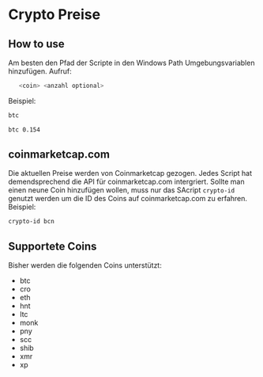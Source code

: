 # Crypto Preise
## How to use
Am besten den Pfad der Scripte in den Windows Path Umgebungsvariablen hinzufügen.
Aufruf:
```sh
   <coin> <anzahl optional>
```

Beispiel:
```sh
btc
```
```sh
btc 0.154
```
## coinmarketcap.com
Die aktuellen Preise werden von Coinmarketcap gezogen. Jedes Script hat demendsprechend die API für coinmarketcap.com intergriert.
Sollte man einen neune Coin hinzufügen wollen, muss nur das SAcript `crypto-id` genutzt werden um die ID des Coins auf coinmarketcap.com zu erfahren.
Beispiel:
```sh
crypto-id bcn
```

## Supportete Coins
Bisher werden die folgenden Coins unterstützt:
* btc
* cro
* eth
* hnt
* ltc
* monk
* pny
* scc
* shib
* xmr
* xp